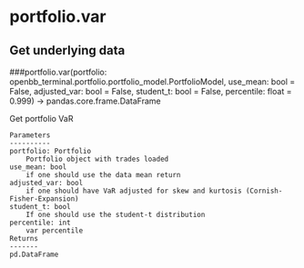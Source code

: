 # portfolio.var

## Get underlying data 
###portfolio.var(portfolio: openbb_terminal.portfolio.portfolio_model.PortfolioModel, use_mean: bool = False, adjusted_var: bool = False, student_t: bool = False, percentile: float = 0.999) -> pandas.core.frame.DataFrame

Get portfolio VaR

    Parameters
    ----------
    portfolio: Portfolio
        Portfolio object with trades loaded
    use_mean: bool
        if one should use the data mean return
    adjusted_var: bool
        if one should have VaR adjusted for skew and kurtosis (Cornish-Fisher-Expansion)
    student_t: bool
        If one should use the student-t distribution
    percentile: int
        var percentile
    Returns
    -------
    pd.DataFrame

